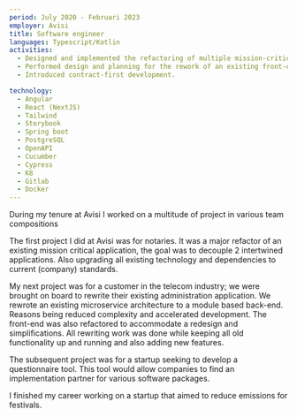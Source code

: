 ```yaml
---
period: July 2020 - Februari 2023
employer: Avisi
title: Software engineer
languages: Typescript/Kotlin
activities:
  - Designed and implemented the refactoring of multiple mission-critical applications.
  - Performed design and planning for the rework of an existing front-end, transitioning it from an internal application to a customer-facing portal.
  - Introduced contract-first development.

technology:
  - Angular
  - React (NextJS)
  - Tailwind
  - Storybook
  - Spring boot
  - PostgreSQL
  - OpenAPI
  - Cucumber
  - Cypress
  - K8
  - Gitlab
  - Docker
---
```


During my tenure at Avisi I worked on a multitude of project in various team compositions

The first project I did at Avisi was for notaries. It was a major refactor of an existing mission critical application, the goal was to decouple 2 intertwined applications.
Also upgrading all existing technology and dependencies to current (company) standards.

My next project was for a customer in the telecom industry; we were brought on board to rewrite their existing administration application.
We rewrote an existing microservice architecture to a module based back-end.
Reasons being reduced complexity and accelerated development.
The front-end was also refactored to accommodate a redesign and simplifications.
All rewriting work was done while keeping all old functionality up and running and also adding new features.

The subsequent project was for a startup seeking to develop a questionnaire tool.
This tool would allow companies to find an implementation partner for various software packages.

I finished my career working on a startup that aimed to reduce emissions for festivals.
